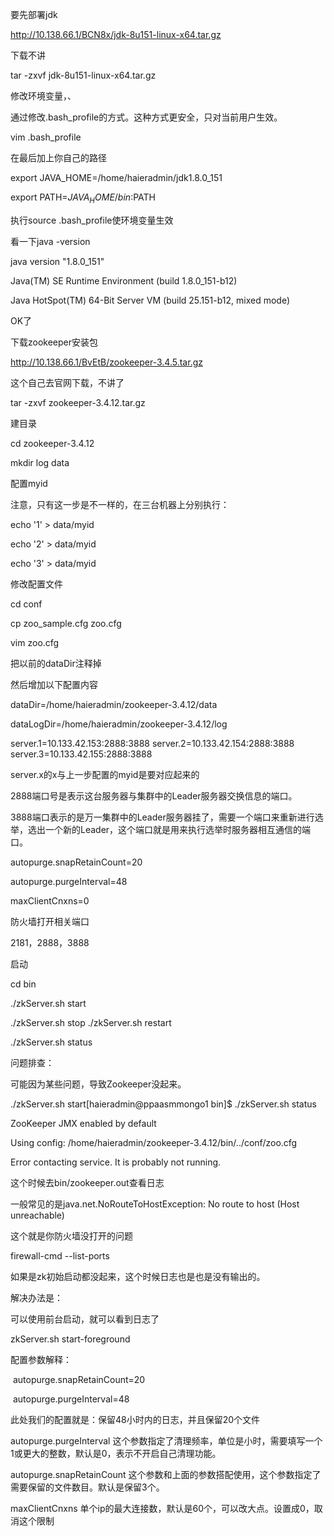 要先部署jdk

http://10.138.66.1/BCN8x/jdk-8u151-linux-x64.tar.gz

下载不讲

 tar -zxvf jdk-8u151-linux-x64.tar.gz 

修改环境变量，、

通过修改.bash_profile的方式。这种方式更安全，只对当前用户生效。

vim .bash_profile

在最后加上你自己的路径

export JAVA_HOME=/home/haieradmin/jdk1.8.0_151

export PATH=$JAVA_HOME/bin:$PATH

执行source .bash_profile使环境变量生效

看一下java -version

java version "1.8.0_151"

Java(TM) SE Runtime Environment (build 1.8.0_151-b12)

Java HotSpot(TM) 64-Bit Server VM (build 25.151-b12, mixed mode)

OK了

下载zookeeper安装包

http://10.138.66.1/BvEtB/zookeeper-3.4.5.tar.gz

这个自己去官网下载，不讲了

tar -zxvf zookeeper-3.4.12.tar.gz

建目录   

cd zookeeper-3.4.12

mkdir log data

配置myid

注意，只有这一步是不一样的，在三台机器上分别执行：

echo '1' > data/myid

echo '2' > data/myid

echo '3' > data/myid

修改配置文件

cd conf

cp zoo_sample.cfg zoo.cfg

vim zoo.cfg

把以前的dataDir注释掉

然后增加以下配置内容

dataDir=/home/haieradmin/zookeeper-3.4.12/data

dataLogDir=/home/haieradmin/zookeeper-3.4.12/log

server.1=10.133.42.153:2888:3888 server.2=10.133.42.154:2888:3888 server.3=10.133.42.155:2888:3888

server.x的x与上一步配置的myid是要对应起来的

2888端口号是表示这台服务器与集群中的Leader服务器交换信息的端口。

3888端口表示的是万一集群中的Leader服务器挂了，需要一个端口来重新进行选举，选出一个新的Leader，这个端口就是用来执行选举时服务器相互通信的端口。

autopurge.snapRetainCount=20

autopurge.purgeInterval=48

maxClientCnxns=0

防火墙打开相关端口

2181，2888，3888

启动

cd bin

./zkServer.sh start

./zkServer.sh stop ./zkServer.sh restart

./zkServer.sh status

问题排查：

可能因为某些问题，导致Zookeeper没起来。

./zkServer.sh start[haieradmin@ppaasmmongo1 bin]$ ./zkServer.sh status

ZooKeeper JMX enabled by default

Using config: /home/haieradmin/zookeeper-3.4.12/bin/../conf/zoo.cfg

Error contacting service. It is probably not running.

这个时候去bin/zookeeper.out查看日志

一般常见的是java.net.NoRouteToHostException: No route to host (Host unreachable)

这个就是你防火墙没打开的问题

firewall-cmd --list-ports

如果是zk初始启动都没起来，这个时候日志也是也是没有输出的。

解决办法是：

可以使用前台启动，就可以看到日志了

zkServer.sh start-foreground

配置参数解释：

​    autopurge.snapRetainCount=20

​    autopurge.purgeInterval=48

此处我们的配置就是：保留48小时内的日志，并且保留20个文件

autopurge.purgeInterval  这个参数指定了清理频率，单位是小时，需要填写一个1或更大的整数，默认是0，表示不开启自己清理功能。

autopurge.snapRetainCount 这个参数和上面的参数搭配使用，这个参数指定了需要保留的文件数目。默认是保留3个。

maxClientCnxns 单个ip的最大连接数，默认是60个，可以改大点。设置成0，取消这个限制